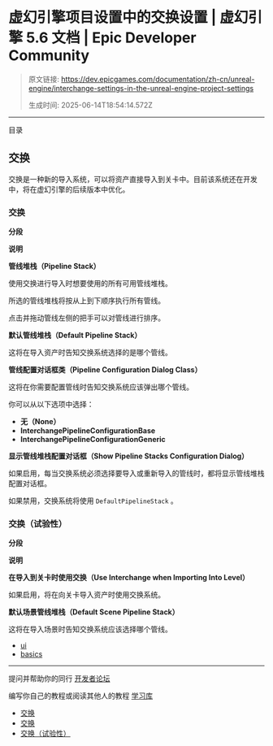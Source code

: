 # 虚幻引擎项目设置中的交换设置 | 虚幻引擎 5.6 文档 | Epic Developer Community

> 原文链接: https://dev.epicgames.com/documentation/zh-cn/unreal-engine/interchange-settings-in-the-unreal-engine-project-settings
> 
> 生成时间: 2025-06-14T18:54:14.572Z

---

目录

## 交换

交换是一种新的导入系统，可以将资产直接导入到关卡中。目前该系统还在开发中，将在虚幻引擎的后续版本中优化。

### 交换

**分段**

**说明**

**管线堆栈（Pipeline Stack）**

使用交换进行导入时想要使用的所有可用管线堆栈。

所选的管线堆栈将按从上到下顺序执行所有管线。

点击并拖动管线左侧的把手可以对管线进行排序。

**默认管线堆栈（Default Pipeline Stack）**

这将在导入资产时告知交换系统选择的是哪个管线。

**管线配置对话框类（Pipeline Configuration Dialog Class）**

这将在你需要配置管线时告知交换系统应该弹出哪个管线。

你可以从以下选项中选择：

-   **无（None）**
-   **InterchangePipelineConfigurationBase**
-   **InterchangePipelineConfigurationGeneric**

**显示管线堆栈配置对话框（Show Pipeline Stacks Configuration Dialog）**

如果启用，每当交换系统必须选择要导入或重新导入的管线时，都将显示管线堆栈配置对话框。

如果禁用，交换系统将使用 `DefaultPipelineStack` 。

### 交换（试验性）

**分段**

**说明**

**在导入到关卡时使用交换（Use Interchange when Importing Into Level）**

如果启用，将在向关卡导入资产时使用交换系统。

**默认场景管线堆栈（Default Scene Pipeline Stack）**

这将在导入场景时告知交换系统应该选择哪个管线。

-   [ui](https://dev.epicgames.com/community/search?query=ui)
-   [basics](https://dev.epicgames.com/community/search?query=basics)

* * *

提问并帮助你的同行 [开发者论坛](https://forums.unrealengine.com/categories?tag=unreal-engine)

编写你自己的教程或阅读其他人的教程 [学习库](https://dev.epicgames.com/community/unreal-engine/learning)

-   [交换](/documentation/zh-cn/unreal-engine/interchange-settings-in-the-unreal-engine-project-settings#%E4%BA%A4%E6%8D%A2)
-   [交换](/documentation/zh-cn/unreal-engine/interchange-settings-in-the-unreal-engine-project-settings#%E4%BA%A4%E6%8D%A2-2)
-   [交换（试验性）](/documentation/zh-cn/unreal-engine/interchange-settings-in-the-unreal-engine-project-settings#%E4%BA%A4%E6%8D%A2%EF%BC%88%E8%AF%95%E9%AA%8C%E6%80%A7%EF%BC%89)